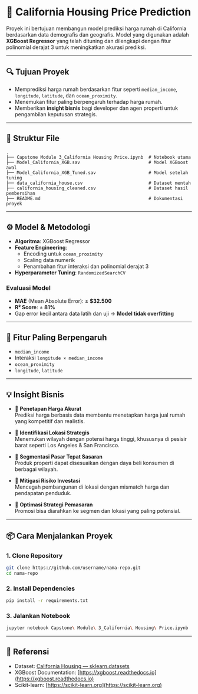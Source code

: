 
# 🏡 California Housing Price Prediction

Proyek ini bertujuan membangun model prediksi harga rumah di California berdasarkan data demografis dan geografis. Model yang digunakan adalah **XGBoost Regressor** yang telah dituning dan dilengkapi dengan fitur polinomial derajat 3 untuk meningkatkan akurasi prediksi.

---

## 🔍 Tujuan Proyek

- Memprediksi harga rumah berdasarkan fitur seperti `median_income`, `longitude`, `latitude`, dan `ocean_proximity`.
- Menemukan fitur paling berpengaruh terhadap harga rumah.
- Memberikan **insight bisnis** bagi developer dan agen properti untuk pengambilan keputusan strategis.

---

## 📁 Struktur File

```
.
├── Capstone Module 3_California Housing Price.ipynb  # Notebook utama
├── Model_California_XGB.sav                          # Model XGBoost awal
├── Model_California_XGB_Tuned.sav                    # Model setelah tuning
├── data_california_house.csv                         # Dataset mentah
├── california_housing_cleaned.csv                    # Dataset hasil pembersihan
├── README.md                                         # Dokumentasi proyek
```

---

## ⚙️ Model & Metodologi

- **Algoritma**: XGBoost Regressor  
- **Feature Engineering**:
  - Encoding untuk `ocean_proximity`
  - Scaling data numerik
  - Penambahan fitur interaksi dan polinomial derajat 3
- **Hyperparameter Tuning**: `RandomizedSearchCV`

### Evaluasi Model

- **MAE** (Mean Absolute Error): ± **$32.500**
- **R² Score**: ± **81%**
- Gap error kecil antara data latih dan uji → **Model tidak overfitting**

---

## 🔑 Fitur Paling Berpengaruh

- `median_income`
- Interaksi `longitude × median_income`
- `ocean_proximity`
- `longitude`, `latitude`

---

## 💡 Insight Bisnis

- 📌 **Penetapan Harga Akurat**  
  Prediksi harga berbasis data membantu menetapkan harga jual rumah yang kompetitif dan realistis.

- 📍 **Identifikasi Lokasi Strategis**  
  Menemukan wilayah dengan potensi harga tinggi, khususnya di pesisir barat seperti Los Angeles & San Francisco.

- 🎯 **Segmentasi Pasar Tepat Sasaran**  
  Produk properti dapat disesuaikan dengan daya beli konsumen di berbagai wilayah.

- 🚧 **Mitigasi Risiko Investasi**  
  Mencegah pembangunan di lokasi dengan mismatch harga dan pendapatan penduduk.

- 📢 **Optimasi Strategi Pemasaran**  
  Promosi bisa diarahkan ke segmen dan lokasi yang paling potensial.

---

## 📦 Cara Menjalankan Proyek

### 1. Clone Repository
```bash
git clone https://github.com/username/nama-repo.git
cd nama-repo
```

### 2. Install Dependencies
```bash
pip install -r requirements.txt
```

### 3. Jalankan Notebook
```bash
jupyter notebook Capstone\ Module\ 3_California\ Housing\ Price.ipynb
```

---

## 🧠 Referensi

- Dataset: [California Housing — sklearn.datasets](https://scikit-learn.org/stable/modules/generated/sklearn.datasets.fetch_california_housing.html)  
- XGBoost Documentation: [https://xgboost.readthedocs.io](https://xgboost.readthedocs.io)  
- Scikit-learn: [https://scikit-learn.org](https://scikit-learn.org)
